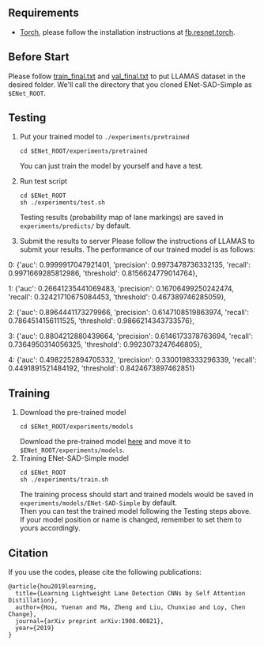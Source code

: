 
## Requirements
- [Torch](http://torch.ch/docs/getting-started.html), please follow the installation instructions at [fb.resnet.torch](https://github.com/facebook/fb.resnet.torch).

## Before Start

Please follow [train_final.txt](./list/train_final.txt) and [val_final.txt](./list/val_final.txt) to put LLAMAS dataset in the desired folder. We'll call the directory that you cloned ENet-SAD-Simple as `$ENet_ROOT`.

## Testing
1. Put your trained model to `./experiments/pretrained`
    ```Shell
    cd $ENet_ROOT/experiments/pretrained
    ```
   You can just train the model by yourself and have a test.

2. Run test script
    ```Shell
    cd $ENet_ROOT
    sh ./experiments/test.sh
    ```
    Testing results (probability map of lane markings) are saved in `experiments/predicts/` by default.

3. Submit the results to server 
    Please follow the instructions of LLAMAS to submit your results.
    The performance of our trained model is as follows:

  0: {'auc': 0.9999917047921401,
  	'precision': 0.9973478736332135,
  	'recall': 0.9971669285812986,
  	'threshold': 0.8156624779014764},

  1: {'auc': 0.26641235441069483,
  	'precision': 0.16706499250242474,
  	'recall': 0.32421710675084453,
  	'threshold': 0.467389746285059},

  2: {'auc': 0.8964441173279966,
  	'precision': 0.6147108519863974,
  	'recall': 0.7864514156111525,
  	'threshold': 0.9866214343733576},

  3: {'auc': 0.8804212880439664,
  	'precision': 0.6146173378763694,
  	'recall': 0.7364950314056325,
  	'threshold': 0.9923073247646805},

  4: {'auc': 0.4982252894705332,
  	'precision': 0.3300198333296339,
  	'recall': 0.4491891521484192,
  	'threshold': 0.8424673897462851}

## Training
1. Download the pre-trained model
    ```Shell
    cd $ENet_ROOT/experiments/models
    ```
   Download the pre-trained model [here](https://drive.google.com/open?id=1pIMThIsGn8z8rIs6WgSNzom1H8WVvP5Q) and move it to `$ENet_ROOT/experiments/models`.
2. Training ENet-SAD-Simple model
    ```Shell
    cd $ENet_ROOT
    sh ./experiments/train.sh
    ```
    The training process should start and trained models would be saved in `experiments/models/ENet-SAD-Simple` by default.  
    Then you can test the trained model following the Testing steps above. If your model position or name is changed, remember to set them to yours accordingly.

## Citation

If you use the codes, please cite the following publications:

``` 
@article{hou2019learning,
  title={Learning Lightweight Lane Detection CNNs by Self Attention Distillation},
  author={Hou, Yuenan and Ma, Zheng and Liu, Chunxiao and Loy, Chen Change},
  journal={arXiv preprint arXiv:1908.00821},
  year={2019}
}
```

